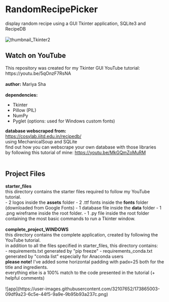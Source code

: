 # RandomRecipePicker
display random recipe using a GUI Tkinter application, SQLite3 and RecipeDB
<br>
<br>
![thumbnail_Tkinter2](https://user-images.githubusercontent.com/32107652/173861559-957d9c21-a436-4235-9eb9-8bc532a7eca4.png)
<br>
<h2>Watch on YouTube</h2>
This repository was created for my Tkinter GUI YouTube tutorial:
<br>
https://youtu.be/5qOnzF7RsNA
<br>
<br>
<b>author:</b> Mariya Sha
<br>
<br>
<b> dependencies: </b>

- Tkinter
- Pillow (PIL)
- NumPy
- Pyglet (options: used for Windows custom fonts)

<b>database webscraped from:</b>
<br>
https://cosylab.iiitd.edu.in/recipedb/
<br>
using MechanicalSoup and SQLite
<br>
find out how you can webscrape your own database with those libraries
<br>
by following this tutorial of mine: https://youtu.be/MkGQmZoMuRM
<br>
<br>
<h2>Project Files</h2>
<b>starter_files</b>
<br>
this directory contains the starter files required to follow my YouTube tutorial.
<br>
- 2 logos inside the <b>assets</b> folder
- 2 .ttf fonts inside the <b>fonts</b> folder (downloaded from Google Fonts)
- 1 database file inside the <b>data</b> folder
- 1 .png wireframe inside the root folder.
- 1 .py file inside the root folder containing the most basic commands to run a Tkinter window.
<br>
<br>
<b>complete_project_WINDOWS</b>
<br>
this directory contains the complete application, created by following the YouTube tutorial.
<br>
in addition to all the files specified in starter_files, this directory contains:
<br>
- requirements.txt generated by "pip freeze"
- requirements_conda.txt generated by "conda list" especially for Anaconda users
<br>
<b>please note!</b> I've added some horizontal padding with padx=25 both for the title and ingredients.
<br>
everything else is a 100% match to the code presented in the tutorial (+ helpful comments)
<br>
<br>
![app](https://user-images.githubusercontent.com/32107652/173865003-09df9a23-6c5e-44f5-9a9e-9b95b93a237c.png)
